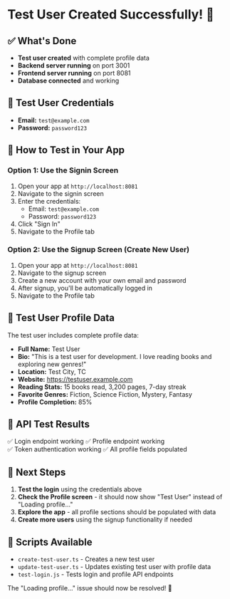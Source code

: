 # Test User Created Successfully! 🎉

## ✅ What's Done
- **Test user created** with complete profile data
- **Backend server running** on port 3001
- **Frontend server running** on port 8081
- **Database connected** and working

## 🔑 Test User Credentials
- **Email:** `test@example.com`
- **Password:** `password123`

## 📱 How to Test in Your App

### Option 1: Use the Signin Screen
1. Open your app at `http://localhost:8081`
2. Navigate to the signin screen
3. Enter the credentials:
   - Email: `test@example.com`
   - Password: `password123`
4. Click "Sign In"
5. Navigate to the Profile tab

### Option 2: Use the Signup Screen (Create New User)
1. Open your app at `http://localhost:8081`
2. Navigate to the signup screen
3. Create a new account with your own email and password
4. After signup, you'll be automatically logged in
5. Navigate to the Profile tab

## 👤 Test User Profile Data
The test user includes complete profile data:
- **Full Name:** Test User
- **Bio:** "This is a test user for development. I love reading books and exploring new genres!"
- **Location:** Test City, TC
- **Website:** https://testuser.example.com
- **Reading Stats:** 15 books read, 3,200 pages, 7-day streak
- **Favorite Genres:** Fiction, Science Fiction, Mystery, Fantasy
- **Profile Completion:** 85%

## 🧪 API Test Results
✅ Login endpoint working
✅ Profile endpoint working  
✅ Token authentication working
✅ All profile fields populated

## 🚀 Next Steps
1. **Test the login** using the credentials above
2. **Check the Profile screen** - it should now show "Test User" instead of "Loading profile..."
3. **Explore the app** - all profile sections should be populated with data
4. **Create more users** using the signup functionality if needed

## 📝 Scripts Available
- `create-test-user.ts` - Creates a new test user
- `update-test-user.ts` - Updates existing test user with profile data
- `test-login.js` - Tests login and profile API endpoints

The "Loading profile..." issue should now be resolved! 🎯